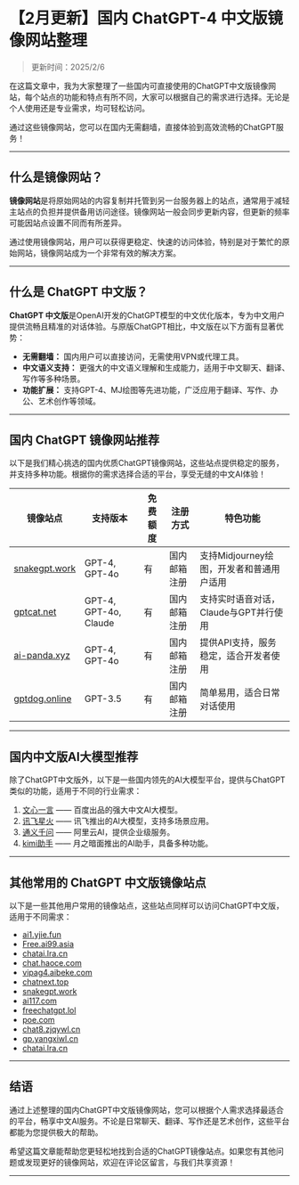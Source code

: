 # 【2月更新】国内 ChatGPT-4 中文版镜像网站整理

>更新时间：2025/2/6

在这篇文章中，我为大家整理了一些国内可直接使用的ChatGPT中文版镜像网站，每个站点的功能和特点有所不同，大家可以根据自己的需求进行选择。无论是个人使用还是专业需求，均可轻松访问。

通过这些镜像网站，您可以在国内无需翻墙，直接体验到高效流畅的ChatGPT服务！

---

## 什么是镜像网站？

**镜像网站**是将原始网站的内容复制并托管到另一台服务器上的站点，通常用于减轻主站点的负担并提供备用访问途径。镜像网站一般会同步更新内容，但更新的频率可能因站点设置不同而有所差异。

通过使用镜像网站，用户可以获得更稳定、快速的访问体验，特别是对于繁忙的原始网站，镜像网站成为一个非常有效的解决方案。

---

## 什么是 ChatGPT 中文版？

**ChatGPT 中文版**是OpenAI开发的ChatGPT模型的中文优化版本，专为中文用户提供流畅且精准的对话体验。与原版ChatGPT相比，中文版在以下方面有显著优势：

- **无需翻墙：** 国内用户可以直接访问，无需使用VPN或代理工具。
- **中文语义支持：** 更强大的中文语义理解和生成能力，适用于中文聊天、翻译、写作等多种场景。
- **功能扩展：** 支持GPT-4、MJ绘图等先进功能，广泛应用于翻译、写作、办公、艺术创作等领域。

---

## 国内 ChatGPT 镜像网站推荐

以下是我们精心挑选的国内优质ChatGPT镜像网站，这些站点提供稳定的服务，并支持多种功能。根据你的需求选择合适的平台，享受无缝的中文AI体验！

| **镜像站点**                      | **支持版本**           | **免费额度** | **注册方式**         | **特色功能**                                |
|------------------------------------|-----------------------|--------------|---------------------|--------------------------------------------|
| [snakegpt.work](https://snakegpt.work)  | GPT-4, GPT-4o         | 有           | 国内邮箱注册        | 支持Midjourney绘图，开发者和普通用户适用    |
| [gptcat.net](https://gptcat.net/)        | GPT-4, GPT-4o, Claude | 有           | 国内邮箱注册        | 支持实时语音对话，Claude与GPT并行使用      |
| [ai-panda.xyz](https://ai-panda.xyz/login?invite_code=34137c47) | GPT-4, GPT-4o         | 有           | 国内邮箱注册        | 提供API支持，服务稳定，适合开发者使用      |
| [gptdog.online](http://gptdog.online/)  | GPT-3.5               | 有           | 国内邮箱注册        | 简单易用，适合日常对话使用                  |

---

## 国内中文版AI大模型推荐

除了ChatGPT中文版外，以下是一些国内领先的AI大模型平台，提供与ChatGPT类似的功能，适用于不同的行业需求：

1. [文心一言](https://yiyan.baidu.com/welcome) —— 百度出品的强大中文AI大模型。
2. [讯飞星火](https://xinghuo.xfyun.cn/) —— 讯飞推出的AI大模型，支持多场景应用。
3. [通义千问](https://tongyi.aliyun.com/) —— 阿里云AI，提供企业级服务。
4. [kimi助手](https://kimi.moonshot.cn/) —— 月之暗面推出的AI助手，具备多种功能。

---

## 其他常用的 ChatGPT 中文版镜像站点

以下是一些其他用户常用的镜像站点，这些站点同样可以访问ChatGPT中文版，适用于不同需求：

- [ai1.yjie.fun](https://ai1.yjie.fun/)
- [Free.ai99.asia](https://Free.ai99.asia)
- [chatai.lra.cn](https://chatai.lra.cn/#/home/chat)
- [chat.haoce.com](https://chat.haoce.com/)
- [vipag4.aibeke.com](https://vipag4.aibeke.com/)
- [chatnext.top](https://www.chatnext.top)
- [snakegpt.work](https://snakegpt.work?inVitecode=PUWFCNERUN)
- [ai117.com](https://ai117.com/)
- [freechatgpt.lol](https://freechatgpt.lol/)
- [poe.com](https://poe.com)
- [chat8.zjqywl.cn](http://chat8.zjqywl.cn/chatbotai/1002?channel=360toufangzt9)
- [gp.yangxiwl.cn](http://gp.yangxiwl.cn/chatmax/chat/1691915246543?channel=baidumaxguizhou&bd_vid=11561269466905197062)
- [chatai.lra.cn](https://chatai.lra.cn/#/home/chat)

---

## 结语

通过上述整理的国内ChatGPT中文版镜像网站，您可以根据个人需求选择最适合的平台，畅享中文AI服务。不论是日常聊天、翻译、写作还是艺术创作，这些平台都能为您提供极大的帮助。

希望这篇文章能帮助您更轻松地找到合适的ChatGPT镜像站点。如果您有其他问题或发现更好的镜像网站，欢迎在评论区留言，与我们共享资源！

---

